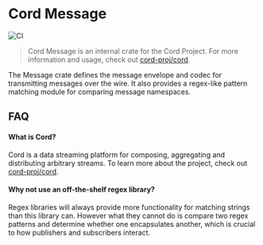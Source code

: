 # Cord Message

![CI](https://github.com/cord-proj/cord-message/workflows/CI/badge.svg)

> Cord Message is an internal crate for the Cord Project. For more information and usage,
> check out [cord-proj/cord](https://github.com/cord-proj/cord).

The Message crate defines the message envelope and codec for transmitting messages over
the wire. It also provides a regex-like pattern matching module for comparing message
namespaces.

## FAQ

#### What is Cord?

Cord is a data streaming platform for composing, aggregating and distributing arbitrary
streams. To learn more about the project, check out
[cord-proj/cord](https://github.com/cord-proj/cord).

#### Why not use an off-the-shelf regex library?

Regex libraries will always provide more functionality for matching strings than this
library can. However what they cannot do is compare two regex patterns and determine
whether one encapsulates another, which is crucial to how publishers and subscribers
interact.
